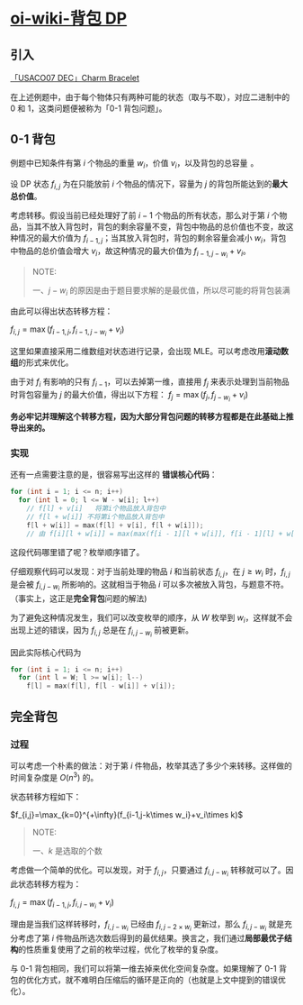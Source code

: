 # [oi-wiki-背包 DP](https://oi-wiki.org/dp/knapsack/) 

## 引入

[「USACO07 DEC」Charm Bracelet](https://www.luogu.com.cn/problem/P2871)



在上述例题中，由于每个物体只有两种可能的状态（取与不取），对应二进制中的 $0$ 和 $1$，这类问题便被称为「0-1 背包问题」。

## 0-1 背包



例题中已知条件有第 $i$ 个物品的重量 $w_{i}$，价值 $v_{i}$，以及背包的总容量 ![W](data:image/gif;base64,R0lGODlhAQABAIAAAAAAAP///yH5BAEAAAAALAAAAAABAAEAAAIBRAA7)。

设 DP 状态 $f_{i,j}$ 为在只能放前 $i$ 个物品的情况下，容量为 $j$ 的背包所能达到的**最大总价值**。

考虑转移。假设当前已经处理好了前 $i-1$ 个物品的所有状态，那么对于第 $i$ 个物品，当其不放入背包时，背包的剩余容量不变，背包中物品的总价值也不变，故这种情况的最大价值为 $f_{i-1,j}$；当其放入背包时，背包的剩余容量会减小 $w_{i}$，背包中物品的总价值会增大 $v_{i}$，故这种情况的最大价值为 $f_{i-1,j-w_{i}}+v_{i}$。

> NOTE:
>
> 一、$j-w_{i}$ 的原因是由于题目要求解的是最优值，所以尽可能的将背包装满

由此可以得出状态转移方程：

 $f_{i,j}=\max(f_{i-1,j},f_{i-1,j-w_{i}}+v_{i})$ 

这里如果直接采用二维数组对状态进行记录，会出现 MLE。可以考虑改用**滚动数组**的形式来优化。

由于对 $f_i$ 有影响的只有 $f_{i-1}$，可以去掉第一维，直接用 $f_{j}$ 来表示处理到当前物品时背包容量为 $j$ 的最大价值，得出以下方程：
 $f_j=\max \left(f_j,f_{j-w_i}+v_i\right)$ 

**务必牢记并理解这个转移方程，因为大部分背包问题的转移方程都是在此基础上推导出来的。**

### 实现

还有一点需要注意的是，很容易写出这样的 **错误核心代码**：

```c++
for (int i = 1; i <= n; i++)
  for (int l = 0; l <= W - w[i]; l++)
    // f[l] + v[i]   将第i个物品放入背包中
    // f[l + w[i]] 不将第i个物品放入背包中
    f[l + w[i]] = max(f[l] + v[i], f[l + w[i]]);
    // 由 f[i][l + w[i]] = max(max(f[i - 1][l + w[i]], f[i - 1][l] + w[i]), f[i][l + w[i]]); 简化而来
```

这段代码哪里错了呢？枚举顺序错了。

仔细观察代码可以发现：对于当前处理的物品 $i$ 和当前状态 $f_{i,j}$，在 $j\geqslant w_{i}$ 时，$f_{i,j}$ 是会被 $f_{i,j-w_{i}}$ 所影响的。这就相当于物品 $i$ 可以多次被放入背包，与题意不符。（事实上，这正是**完全背包**问题的解法)

为了避免这种情况发生，我们可以改变枚举的顺序，从 $W$ 枚举到 $w_{i}$，这样就不会出现上述的错误，因为 $f_{i,j}$ 总是在 $f_{i,j-w_{i}}$ 前被更新。

因此实际核心代码为

```c
for (int i = 1; i <= n; i++)
  for (int l = W; l >= w[i]; l--)
    f[l] = max(f[l], f[l - w[i]] + v[i]);

```




## 完全背包

### 过程

可以考虑一个朴素的做法：对于第 $i$ 件物品，枚举其选了多少个来转移。这样做的时间复杂度是 $O(n^3)$ 的。

状态转移方程如下：

 $f_{i,j}=\max_{k=0}^{+\infty}(f_{i-1,j-k\times w_i}+v_i\times k)$ 

> NOTE:
>
> 一、$k$ 是选取的个数

考虑做一个简单的优化。可以发现，对于 $f_{i,j}$，只要通过 $f_{i,j-w_i}$ 转移就可以了。因此状态转移方程为：

 $f_{i,j}=\max(f_{i-1,j},f_{i,j-w_i}+v_i)$ 

理由是当我们这样转移时，$f_{i,j-w_i}$ 已经由 $f_{i,j-2\times w_i}$ 更新过，那么 $f_{i,j-w_i}$ 就是充分考虑了第 $i$ 件物品所选次数后得到的最优结果。换言之，我们通过**局部最优子结构**的性质重复使用了之前的枚举过程，优化了枚举的复杂度。

与 0-1 背包相同，我们可以将第一维去掉来优化空间复杂度。如果理解了 0-1 背包的优化方式，就不难明白压缩后的循环是正向的（也就是上文中提到的错误优化）。

